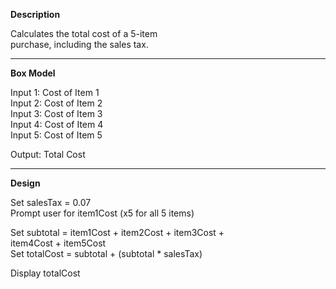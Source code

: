 **Description**

Calculates the total cost of a 5-item  
purchase, including the sales tax.

********************************************

**Box Model**

Input 1: Cost of Item 1  
Input 2: Cost of Item 2  
Input 3: Cost of Item 3  
Input 4: Cost of Item 4  
Input 5: Cost of Item 5  

Output: Total Cost

********************************************

**Design**

Set salesTax = 0.07  
Prompt user for item1Cost (x5 for all 5 items)

Set subtotal = item1Cost + item2Cost + item3Cost +  
               item4Cost + item5Cost  
Set totalCost = subtotal + (subtotal * salesTax)

Display totalCost